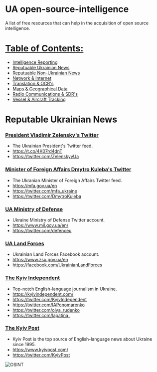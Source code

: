 # UA open-source-intelligence
A list of free resources that can help in the acquisition of open source intelligence.

# [Table of Contents:](/README.md)
* [Intelligence Reporting](/README.md)
* [Reputuable Ukrainian News](/reputable-ukrainian-news.md)
* [Reputuable Non-Ukrainian News](/reputable-non-ukrainian-news.md)
* [Network & Internet](/network-internet.md)
* [Translation & OCR's](/translation-ocr.md)
* [Maps & Geographical Data](/maps-geological-data.md)
* [Radio Communications & SDR's](/radio-communications.md)
* [Vessel & Aircraft Tracking](/vessel-aircraft-tracking.md)

# Reputable Ukrainian News
### [President Vladimir Zelensky's Twitter](https://twitter.com/ZelenskyyUa)
* The Ukrainian President's Twitter feed.
* https://t.co/4K07rd4dnT
* https://twitter.com/ZelenskyyUa

### [Minister of Foreign Affairs Dmytro Kuleba's Twitter](https://twitter.com/DmytroKuleba)
* The Ukranian Minister of Foreign Affairs Twitter feed.
* https://mfa.gov.ua/en
* https://twitter.com/mfa_ukraine
* https://twitter.com/DmytroKuleba

### [UA Ministry of Defense](https://twitter.com/defenceu)
* Ukraine Ministry of Defense Twitter account.
* https://www.mil.gov.ua/en/
* https://twitter.com/defenceu

### [UA Land Forces](https://facebook.com/UkrainianLandForces)
* Ukrainian Land Forces Facebook account.
* https://www.zsu.gov.ua/en
* https://facebook.com/UkrainianLandForces

### [The Kyiv Independent](https://twitter.com/KyivIndependent)
* Top-notch English-language journalism in Ukraine.
* https://kyivindependent.com/
* https://twitter.com/KyivIndependent
* https://twitter.com/IAPonomarenko
* https://twitter.com/olya_rudenko
* https://twitter.com/lapatina_

### [The Kyiv Post](https://twitter.com/KyivPost)
* Kyiv Post is the top source of English-language news about Ukraine since 1995.
* https://www.kyivpost.com/
* https://twitter.com/KyivPost

![OSINT](https://raw.githubusercontent.com/jaybitdesign/open-source-intelligence/main/osint.png)
